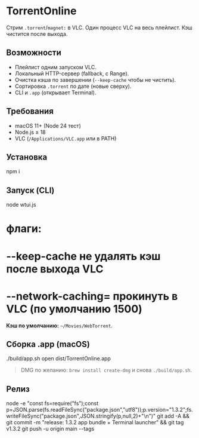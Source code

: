 # TorrentOnline

Стрим `.torrent`/`magnet:` в VLC. Один процесс VLC на весь плейлист. Кэш чистится после выхода.

## Возможности
- Плейлист одним запуском VLC.
- Локальный HTTP-сервер (fallback, с Range).
- Очистка кэша по завершении (`--keep-cache` чтобы не чистить).
- Сортировка `.torrent` по дате (новые сверху).
- CLI и `.app` (открывает Terminal).

## Требования
- macOS 11+ (Node 24 тест)
- Node.js ≥ 18
- VLC (`/Applications/VLC.app` или в PATH)

## Установка
npm i

## Запуск (CLI)
node wtui.js
# флаги:
# --keep-cache                не удалять кэш после выхода VLC
# --network-caching=<ms>      прокинуть в VLC (по умолчанию 1500)

**Кэш по умолчанию:** `~/Movies/WebTorrent`.

## Сборка .app (macOS)
./build/app.sh
open dist/TorrentOnline.app

> DMG по желанию: `brew install create-dmg` и снова `./build/app.sh`.

## Релиз
node -e "const fs=require(\"fs\");const p=JSON.parse(fs.readFileSync(\"package.json\",\"utf8\"));p.version=\"1.3.2\";fs.writeFileSync(\"package.json\",JSON.stringify(p,null,2)+\"\\n\")"
git add -A && git commit -m "release: 1.3.2 app bundle + Terminal launcher" && git tag v1.3.2
git push -u origin main --tags
